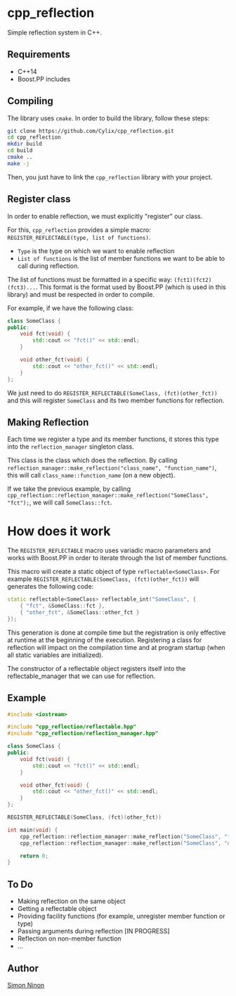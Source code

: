 # cpp_reflection
Simple reflection system in C++.

## Requirements
* C++14
* Boost.PP includes

## Compiling
The library uses `cmake`. In order to build the library, follow these steps:

```bash
git clone https://github.com/Cylix/cpp_reflection.git
cd cpp_reflection
mkdir build
cd build
cmake ..
make -j
```

Then, you just have to link the `cpp_reflection` library with your project.

## Register class
In order to enable reflection, we must explicitly "register" our class.

For this, `cpp_reflection` provides a simple macro: `REGISTER_REFLECTABLE(type, list of functions)`.
* `Type` is the type on which we want to enable reflection
* `List of functions` is the list of member functions we want to be able to call during reflection.

The list of functions must be formatted in a specific way: `(fct1)(fct2)(fct3)...`.
This format is the format used by Boost.PP (which is used in this library) and must be respected in order to compile.

For example, if we have the following class:

```cpp
class SomeClass {
public:
    void fct(void) {
        std::cout << "fct()" << std::endl;
    }

    void other_fct(void) {
        std::cout << "other_fct()" << std::endl;
    }
};
```

We just need to do `REGISTER_REFLECTABLE(SomeClass, (fct)(other_fct))` and this will register `SomeClass` and its two member functions for reflection.

## Making Reflection
Each time we register a type and its member functions, it stores this type into the `reflection_manager` singleton class.

This class is the class which does the reflection. By calling `reflection_manager::make_reflection("class_name", "function_name")`, this will call `class_name::function_name` (on a new object).

If we take the previous example, by calling `cpp_reflection::reflection_manager::make_reflection("SomeClass", "fct");`, we will call `SomeClass::fct`.

# How does it work
The `REGISTER_REFLECTABLE` macro uses variadic macro parameters and works with Boost.PP in order to iterate through the list of member functions.

This macro will create a static object of type `reflectable<SomeClass>`.
For example `REGISTER_REFLECTABLE(SomeClass, (fct)(other_fct))` will generates the following code:

```cpp
static reflectable<SomeClass> reflectable_int("SomeClass", {
    { "fct", &SomeClass::fct },
    { "other_fct", &SomeClass::other_fct }
});
```

This generation is done at compile time but the registration is only effective at runtime at the beginning of the execution. Registering a class for reflection will impact on the compilation time and at program startup (when all static variables are initialized).

The constructor of a reflectable object registers itself into the reflectable_manager that we can use for reflection.

## Example
```cpp
#include <iostream>

#include "cpp_reflection/reflectable.hpp"
#include "cpp_reflection/reflection_manager.hpp"

class SomeClass {
public:
    void fct(void) {
        std::cout << "fct()" << std::endl;
    }

    void other_fct(void) {
        std::cout << "other_fct()" << std::endl;
    }
};

REGISTER_REFLECTABLE(SomeClass, (fct)(other_fct))

int main(void) {
    cpp_reflection::reflection_manager::make_reflection("SomeClass", "fct");
    cpp_reflection::reflection_manager::make_reflection("SomeClass", "other_fct");

    return 0;
}
```

## To Do

* Making reflection on the same object
* Getting a reflectable object
* Providing facility functions (for example, unregister member function or type)
* Passing arguments during reflection [IN PROGRESS]
* Reflection on non-member function
* ...

## Author
[Simon Ninon](http://simon-ninon.fr)
